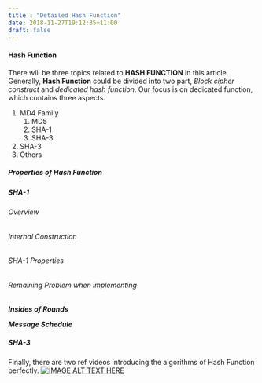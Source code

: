 ```yaml
---
title : "Detailed Hash Function"
date: 2018-11-27T19:12:35+11:00
draft: false
---
```

#### Hash Function

There will be three topics related to **HASH FUNCTION** in this article. Generally, **Hash Function** could be divided into two part, *Block cipher construct* and *dedicated hash function*. Our focus is on dedicated function, which contains three aspects.

1. MD4 Family
    1. MD5
    2. SHA-1
    3. SHA-3
2. SHA-3
3. Others

##### Properties of Hash Function

##### SHA-1

###### Overview

###### Internal Construction

###### SHA-1 Properties

###### Remaining Problem when implementing

***Insides of Rounds***



***Message Schedule***

##### SHA-3

Finally, there are two ref videos introducing the algorithms of Hash Function perfectly.
[![IMAGE ALT TEXT HERE](http://img.youtube.com/vi/JIhZWgJA-9o/0.jpg)](http://www.youtube.com/watch?v=JIhZWgJA-9o)